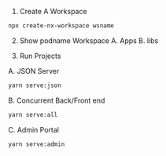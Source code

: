 1. Create A Workspace
```zsh
npx create-nx-workspace wsname
```

2. Show podname Workspace
A. Apps
B. libs

3. Run Projects

A. JSON Server
```zsh
yarn serve:json
```

B. Concurrent Back/Front end
```zsh
yarn serve:all
```

C. Admin Portal
```zsh
yarn serve:admin
```